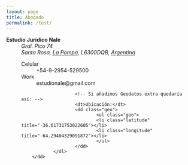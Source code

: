 ```yaml
---  
layout: page
title: Abogado
permalink: /test/
---  
```


<dl class="vcard">
        <dt class="fn n org"><strong>Estudio Jurídico Nale</strong></dt>
        <dd><address class="adr">
                <span class="street-address">Gral. Pico 74</span><br />
                <span class="locality">Santa Rosa</span>, 
                <abbr class="region" title="La Pampa">La Pampa</abbr>, 
                <span class="postal-code">L6300DQB</span>, 
                <abbr class="country-name" title="Argentina">Argentina</abbr></address>
                <dl>
                        <dt class="tel type" title="Teléfono celular">Celular</dt> <dd class="tel value">+54-9-2954-529500</dd>
                        <dt class="email type" title="e-mail">Work</dt> <dd class="email">estudionale@gmail.com</dd>

                        <!-- Si añadimos Geodatos extra quedaría así: -->
                        <dt>Ubicación:</dt>
                        <dd class="geo">
                                <ul class="geo">
                                <li class="latitude" title="-36.61731753022605"></li>
                                <li class="longitude" title="-64.29404329091872"></li>
                                </ul>
                        </dd>
                </dl>
        </dd>
</dl>






<!--
###### Abogado  

###### Gustavo David Nale  

###### (02954) 15-529500  

###### [![](/images/whatsapp.png)](https://wa.me/5492954529500/) [![](/images/telegram.png)](https://t.me/gustavo_ok/)  
-->
